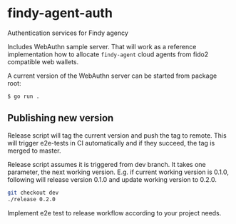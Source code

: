 # findy-agent-auth

Authentication services for Findy agency

Includes WebAuthn sample server. That will work as a reference implementation how to allocate `findy-agent` cloud agents from fido2 compatible web wallets.

A current version of the WebAuthn server can be started from package root:

```shell script
$ go run .
```

## Publishing new version

Release script will tag the current version and push the tag to remote. This will trigger e2e-tests in CI automatically and if they succeed, the tag is merged to master.

Release script assumes it is triggered from dev branch. It takes one parameter, the next working version. E.g. if current working version is 0.1.0, following will release version 0.1.0 and update working version to 0.2.0.

```bash
git checkout dev
./release 0.2.0
```

Implement e2e test to release workflow according to your project needs.
